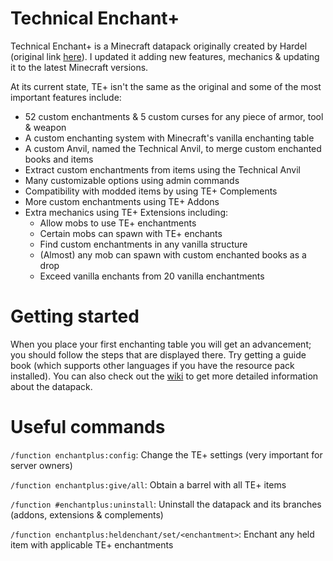 # Technical Enchant+
Technical Enchant+ is a Minecraft datapack originally created by Hardel (original link [here](https://www.planetminecraft.com/data-pack/enchant-datapack-1-13/)). I updated it adding new features, mechanics & updating it to the latest Minecraft versions.

At its current state, TE+ isn't the same as the original and some of the most important features include:

- 52 custom enchantments & 5 custom curses for any piece of armor, tool & weapon
- A custom enchanting system with Minecraft's vanilla enchanting table
- A custom Anvil,  named the Technical Anvil, to merge custom enchanted books and items
- Extract custom enchantments from items using the Technical Anvil
- Many customizable options using admin commands
- Compatibility with modded items by using TE+ Complements
- More custom enchantments using TE+ Addons
- Extra mechanics using TE+ Extensions including:
    - Allow mobs to use TE+ enchantments
    - Certain mobs can spawn with TE+ enchants
    - Find custom enchantments in any vanilla structure
    - (Almost) any mob can spawn with custom enchanted books as a drop
    - Exceed vanilla enchants from 20 vanilla enchantments


# Getting started
When you place your first enchanting table you will get an advancement; you should follow the steps that are displayed there. Try getting a guide book (which supports other languages if you have the resource pack installed). You can also check out the [wiki](https://github.com/Frektip/Technical-Enchant-Renewed/wiki) to get more detailed information about the datapack.

# Useful commands

`/function enchantplus:config`: Change the TE+ settings (very important for server owners)

`/function enchantplus:give/all`: Obtain a barrel with all TE+ items

`/function #enchantplus:uninstall`: Uninstall the datapack and its branches (addons, extensions & complements)

`/function enchantplus:heldenchant/set/<enchantment>`: Enchant any held item with applicable TE+ enchantments
